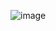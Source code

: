 ![image](https://github.com/Ireal-ai/SQLAcademyTaskSolution/assets/82309024/3d366187-fea6-49e6-ada3-33039f7a55e6)
